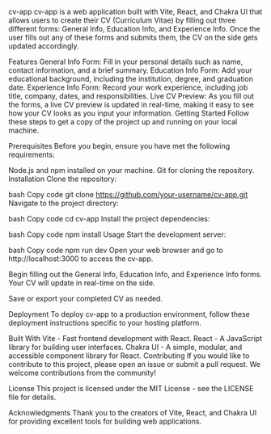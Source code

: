 cv-app
cv-app is a web application built with Vite, React, and Chakra UI that allows users to create their CV (Curriculum Vitae) by filling out three different forms: General Info, Education Info, and Experience Info. Once the user fills out any of these forms and submits them, the CV on the side gets updated accordingly.

Features
General Info Form: Fill in your personal details such as name, contact information, and a brief summary.
Education Info Form: Add your educational background, including the institution, degree, and graduation date.
Experience Info Form: Record your work experience, including job title, company, dates, and responsibilities.
Live CV Preview: As you fill out the forms, a live CV preview is updated in real-time, making it easy to see how your CV looks as you input your information.
Getting Started
Follow these steps to get a copy of the project up and running on your local machine.

Prerequisites
Before you begin, ensure you have met the following requirements:

Node.js and npm installed on your machine.
Git for cloning the repository.
Installation
Clone the repository:

bash
Copy code
git clone https://github.com/your-username/cv-app.git
Navigate to the project directory:

bash
Copy code
cd cv-app
Install the project dependencies:

bash
Copy code
npm install
Usage
Start the development server:

bash
Copy code
npm run dev
Open your web browser and go to http://localhost:3000 to access the cv-app.

Begin filling out the General Info, Education Info, and Experience Info forms. Your CV will update in real-time on the side.

Save or export your completed CV as needed.

Deployment
To deploy cv-app to a production environment, follow these deployment instructions specific to your hosting platform.

Built With
Vite - Fast frontend development with React.
React - A JavaScript library for building user interfaces.
Chakra UI - A simple, modular, and accessible component library for React.
Contributing
If you would like to contribute to this project, please open an issue or submit a pull request. We welcome contributions from the community!

License
This project is licensed under the MIT License - see the LICENSE file for details.

Acknowledgments
Thank you to the creators of Vite, React, and Chakra UI for providing excellent tools for building web applications.
